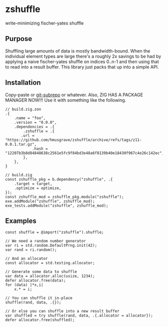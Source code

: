# zshuffle

write-minimizing fischer-yates shuffle

## Purpose

Shuffling large amounts of data is mostly bandwidth-bound. When the individual element types are large there's a roughly 2x savings to be had by applying a naive fischer-yates shuffle on indices 0..n-1 and then using that to read into a result buffer. This library just packs that up into a simple API.

## Installation

Copy-paste or [git-subrepo](https://github.com/ingydotnet/git-subrepo) or whatever. Also, ZIG HAS A PACKAGE MANAGER NOW!!! Use it with something like the following.

```zig
// build.zig.zon
.{
    .name = "foo",
    .version = "0.0.0",
    .dependencies = .{
        .zshuffle = .{
	   .url = "https://github.com/hmusgrave/zshuffle/archive/refs/tags/z11-0.0.1.tar.gz",
            .hash = "12207b3b8d84848638c2561e5fc9f84bd3e48a6f8139b40e18430f967c4e26c142ec",
        },
    },
}
```

```zig
// build.zig
const zshuffle_pkg = b.dependency("zshuffle", .{
    .target = target,
    .optimize = optimize,
});
const zshuffle_mod = zshuffle_pkg.module("zshuffle");
exe.addModule("zshuffle", zshuffle_mod);
exe_tests.addModule("zshuffle", zshuffle_mod);
```

## Examples

```zig
const shuffle = @import("zshuffle").shuffle;

// We need a random number generator
var ri = std.random.DefaultPrng.init(42);
var rand = ri.random();

// And an allocator
const allocator = std.testing.allocator;

// Generate some data to shuffle
var data = allocator.alloc(usize, 1234);
defer allocator.free(data);
for (data) |*x,i|
    x.* = i;

// You can shuffle it in-place
shuffle(rand, data, .{});

// Or else you can shuffle into a new result buffer
var shuffled = try shuffle(rand, data, .{.allocator = allocator});
defer allocator.free(shuffled);
```

